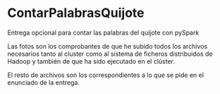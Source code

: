# ContarPalabrasQuijote
Entrega opcional para contar las palabras del quijote con pySpark

Las fotos son los comprobantes de que he subido todos los archivos necesarios tanto al cluster como al sistema de ficheros distribuidos de Hadoop y también de que ha sido ejecutado en el clúster.

El resto de archivos son los correspondientes a lo que se pide en el enunciado de la entrega.
